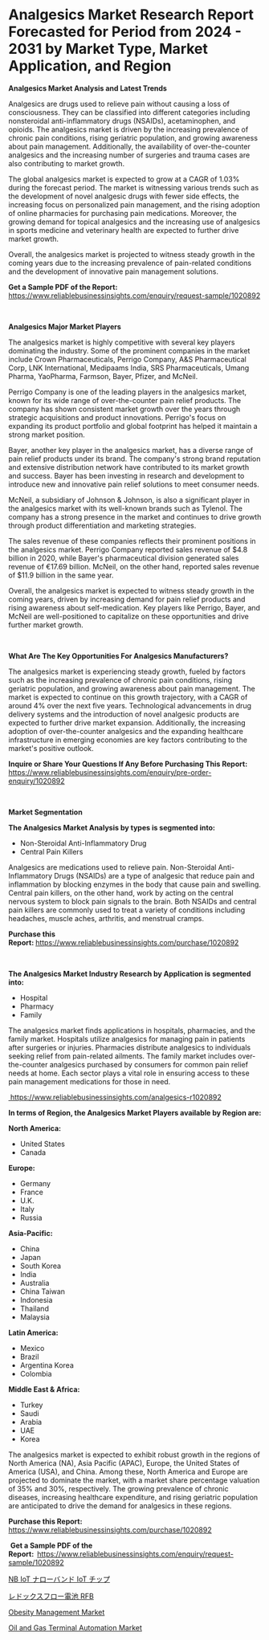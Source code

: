 <p><h1>Analgesics Market Research Report Forecasted for Period from 2024 -  2031 by Market Type, Market Application, and Region</h1></p><p><strong>Analgesics Market Analysis and Latest Trends</strong></p>
<p><p>Analgesics are drugs used to relieve pain without causing a loss of consciousness. They can be classified into different categories including nonsteroidal anti-inflammatory drugs (NSAIDs), acetaminophen, and opioids. The analgesics market is driven by the increasing prevalence of chronic pain conditions, rising geriatric population, and growing awareness about pain management. Additionally, the availability of over-the-counter analgesics and the increasing number of surgeries and trauma cases are also contributing to market growth.</p><p>The global analgesics market is expected to grow at a CAGR of 1.03% during the forecast period. The market is witnessing various trends such as the development of novel analgesic drugs with fewer side effects, the increasing focus on personalized pain management, and the rising adoption of online pharmacies for purchasing pain medications. Moreover, the growing demand for topical analgesics and the increasing use of analgesics in sports medicine and veterinary health are expected to further drive market growth.</p><p>Overall, the analgesics market is projected to witness steady growth in the coming years due to the increasing prevalence of pain-related conditions and the development of innovative pain management solutions.</p></p>
<p><strong>Get a Sample PDF of the Report:&nbsp;</strong> <a href="https://www.reliablebusinessinsights.com/enquiry/request-sample/1020892">https://www.reliablebusinessinsights.com/enquiry/request-sample/1020892</a></p>
<p>&nbsp;</p>
<p><strong>Analgesics Major Market Players</strong></p>
<p><p>The analgesics market is highly competitive with several key players dominating the industry. Some of the prominent companies in the market include Crown Pharmaceuticals, Perrigo Company, A&S Pharmaceutical Corp, LNK International, Medipaams India, SRS Pharmaceuticals, Umang Pharma, YaoPharma, Farmson, Bayer, Pfizer, and McNeil.</p><p>Perrigo Company is one of the leading players in the analgesics market, known for its wide range of over-the-counter pain relief products. The company has shown consistent market growth over the years through strategic acquisitions and product innovations. Perrigo's focus on expanding its product portfolio and global footprint has helped it maintain a strong market position.</p><p>Bayer, another key player in the analgesics market, has a diverse range of pain relief products under its brand. The company's strong brand reputation and extensive distribution network have contributed to its market growth and success. Bayer has been investing in research and development to introduce new and innovative pain relief solutions to meet consumer needs.</p><p>McNeil, a subsidiary of Johnson & Johnson, is also a significant player in the analgesics market with its well-known brands such as Tylenol. The company has a strong presence in the market and continues to drive growth through product differentiation and marketing strategies.</p><p>The sales revenue of these companies reflects their prominent positions in the analgesics market. Perrigo Company reported sales revenue of $4.8 billion in 2020, while Bayer's pharmaceutical division generated sales revenue of €17.69 billion. McNeil, on the other hand, reported sales revenue of $11.9 billion in the same year.</p><p>Overall, the analgesics market is expected to witness steady growth in the coming years, driven by increasing demand for pain relief products and rising awareness about self-medication. Key players like Perrigo, Bayer, and McNeil are well-positioned to capitalize on these opportunities and drive further market growth.</p></p>
<p>&nbsp;</p>
<p><strong>What Are The Key Opportunities For Analgesics Manufacturers?</strong></p>
<p><p>The analgesics market is experiencing steady growth, fueled by factors such as the increasing prevalence of chronic pain conditions, rising geriatric population, and growing awareness about pain management. The market is expected to continue on this growth trajectory, with a CAGR of around 4% over the next five years. Technological advancements in drug delivery systems and the introduction of novel analgesic products are expected to further drive market expansion. Additionally, the increasing adoption of over-the-counter analgesics and the expanding healthcare infrastructure in emerging economies are key factors contributing to the market's positive outlook.</p></p>
<p><strong>Inquire or Share Your Questions If Any Before Purchasing This Report:</strong> <a href="https://www.reliablebusinessinsights.com/enquiry/pre-order-enquiry/1020892">https://www.reliablebusinessinsights.com/enquiry/pre-order-enquiry/1020892</a></p>
<p>&nbsp;</p>
<p><strong>Market Segmentation</strong></p>
<p><strong>The Analgesics Market Analysis by types is segmented into:</strong></p>
<p><ul><li>Non-Steroidal Anti-Inflammatory Drug</li><li>Central Pain Killers</li></ul></p>
<p><p>Analgesics are medications used to relieve pain. Non-Steroidal Anti-Inflammatory Drugs (NSAIDs) are a type of analgesic that reduce pain and inflammation by blocking enzymes in the body that cause pain and swelling. Central pain killers, on the other hand, work by acting on the central nervous system to block pain signals to the brain. Both NSAIDs and central pain killers are commonly used to treat a variety of conditions including headaches, muscle aches, arthritis, and menstrual cramps.</p></p>
<p><strong>Purchase this Report:&nbsp;</strong><a href="https://www.reliablebusinessinsights.com/purchase/1020892">https://www.reliablebusinessinsights.com/purchase/1020892</a></p>
<p>&nbsp;</p>
<p><strong>The Analgesics Market Industry Research by Application is segmented into:</strong></p>
<p><ul><li>Hospital</li><li>Pharmacy</li><li>Family</li></ul></p>
<p><p>The analgesics market finds applications in hospitals, pharmacies, and the family market. Hospitals utilize analgesics for managing pain in patients after surgeries or injuries. Pharmacies distribute analgesics to individuals seeking relief from pain-related ailments. The family market includes over-the-counter analgesics purchased by consumers for common pain relief needs at home. Each sector plays a vital role in ensuring access to these pain management medications for those in need.</p></p>
<p><a href="https://www.reliablebusinessinsights.com/analgesics-r1020892">&nbsp;https://www.reliablebusinessinsights.com/analgesics-r1020892</a></p>
<p><strong>In terms of Region, the Analgesics Market Players available by Region are:</strong></p>
<p>
    <p> <strong> North America: </strong>
        <ul>
            <li>United States</li>
            <li>Canada</li>
        </ul>
        </p> 
    <p> <strong> Europe: </strong>
        <ul>
            <li>Germany</li>
            <li>France</li>
            <li>U.K.</li>
            <li>Italy</li>
            <li>Russia</li>
        </ul>
        </p> 
    <p> <strong> Asia-Pacific: </strong>
        <ul>
            <li>China</li>
            <li>Japan</li>
            <li>South Korea</li>
            <li>India</li>
            <li>Australia</li>
            <li>China Taiwan</li>
            <li>Indonesia</li>
            <li>Thailand</li>
            <li>Malaysia</li>
        </ul>
        </p> 
    <p> <strong> Latin America: </strong>
        <ul>
            <li>Mexico</li>
            <li>Brazil</li>
            <li>Argentina Korea</li>
            <li>Colombia</li>
        </ul>
        </p> 
    <p> <strong> Middle East & Africa: </strong>
        <ul>
            <li>Turkey</li>
            <li>Saudi</li>
            <li>Arabia</li>
            <li>UAE</li>
            <li>Korea</li>
        </ul>
    </p>
    </p>
<p><p>The analgesics market is expected to exhibit robust growth in the regions of North America (NA), Asia Pacific (APAC), Europe, the United States of America (USA), and China. Among these, North America and Europe are projected to dominate the market, with a market share percentage valuation of 35% and 30%, respectively. The growing prevalence of chronic diseases, increasing healthcare expenditure, and rising geriatric population are anticipated to drive the demand for analgesics in these regions.</p></p>
<p><strong>Purchase this Report: </strong><a href="https://www.reliablebusinessinsights.com/purchase/1020892">https://www.reliablebusinessinsights.com/purchase/1020892</a></p>
<p>&nbsp;<strong>Get a Sample PDF of the Report:&nbsp;&nbsp;</strong><a href="https://www.reliablebusinessinsights.com/enquiry/request-sample/1020892">https://www.reliablebusinessinsights.com/enquiry/request-sample/1020892</a></p>
<p><strong></strong></p>
<p><p><a href="https://github.com/BoydYundt1/Market-Research-Report-List-2/blob/main/5800764177184.md">NB IoT ナローバンド IoT チップ</a></p><p><a href="https://github.com/dathomson6534/Market-Research-Report-List-2/blob/main/3019747177183.md">レドックスフロー電池 RFB</a></p><p><a href="https://github.com/JuliaFadel1922/Market-Research-Report-List-1/blob/main/obesity-management-market.md">Obesity Management Market</a></p><p><a href="https://github.com/faniayasa/Market-Research-Report-List-1/blob/main/oil-and-gas-terminal-automation-market.md">Oil and Gas Terminal Automation Market</a></p></p>